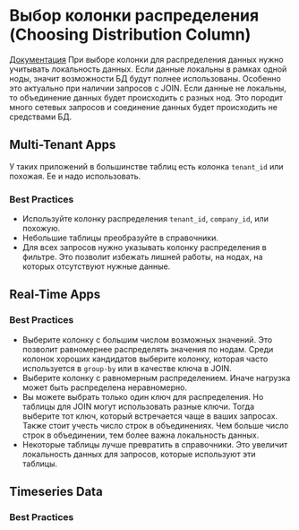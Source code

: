 # Выбор колонки распределения (Choosing Distribution Column)
[Документация](https://docs.citusdata.com/en/v11.1/sharding/data_modeling.html)
При выборе колонки для распределения данных нужно учитывать локальность данных.
Если данные локальны в рамках одной ноды, значит возможности БД будут полнее использованы.
Особенно это актуально при наличии запросов с JOIN.
Если данные не локальны, то объединение данных будет происходить с разных нод.
Это породит много сетевых запросов и соединение данных будет происходить не средствами БД.

## Multi-Tenant Apps
У таких приложений в большинстве таблиц есть колонка `tenant_id` или похожая.
Ее и надо использовать.

### Best Practices
- Используйте колонку распределения `tenant_id`, `company_id`, или похожую.
- Небольшие таблицы преобразуйте в справочники.
- Для всех запросов нужно указывать колонку распределения в фильтре. Это позволит избежать лишней работы, на нодах, на которых отсутствуют нужные данные. 


## Real-Time Apps
### Best Practices
- Выберите колонку с большим числом возможных значений. Это позволит равномернее распределять значения по нодам.
  Среди колонок хороших кандидатов выберите колонку, которая часто используется в `group-by` или в качестве ключа в JOIN. 
- Выберите колонку с равномерным распределением. Иначе нагрузка может быть распределена неравномерно.
- Вы можете выбрать только один ключ для распределения. Но таблицы для JOIN могут использовать разные ключи.
  Тогда выберите тот ключ, который встречается чаще в ваших запросах.
  Также стоит учесть число строк в объединениях. Чем больше число строк в объединении, тем более важна локальность данных.
- Некоторые таблицы лучше превратить в справочники. 
  Это увеличит локальность данных для запросов, которые используют эти таблицы.  

## Timeseries Data
### Best Practices
